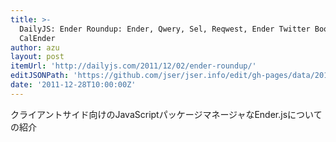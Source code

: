 ```yaml
---
title: >-
  DailyJS: Ender Roundup: Ender, Qwery, Sel, Reqwest, Ender Twitter Bootstrap,
  CalEnder
author: azu
layout: post
itemUrl: 'http://dailyjs.com/2011/12/02/ender-roundup/'
editJSONPath: 'https://github.com/jser/jser.info/edit/gh-pages/data/2011/12/index.json'
date: '2011-12-28T10:00:00Z'
---
```

クライアントサイド向けのJavaScriptパッケージマネージャなEnder.jsについての紹介
